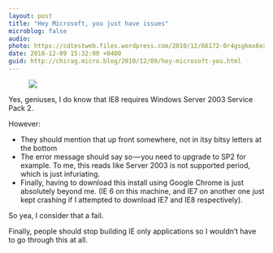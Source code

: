 ```yaml
---
layout: post
title: "Hey Microsoft, you just have issues"
microblog: false
audio: 
photo: https://cdtestweb.files.wordpress.com/2010/12/66172-0r4gsgkmx6exaylxs.png
date: 2010-12-09 15:32:00 +0400
guid: http://chirag.micro.blog/2010/12/09/hey-microsoft-you.html
---
```

<figure><img src="https://cdtestweb.files.wordpress.com/2010/12/66172-0r4gsgkmx6exaylxs.png"></figure><p>Yes, geniuses, I do know that IE8 requires Windows Server 2003 Service Pack 2.</p>
<p>However:</p>
<ul>
<li>They should mention that up front somewhere, not in itsy bitsy letters at the bottom</li>
<li>The error message should say so — you need to upgrade to SP2 for example. To me, this reads like Server 2003 is not supported period, which is just infuriating.</li>
<li>Finally, having to download this install using Google Chrome is just absolutely beyond me. (IE 6 on this machine, and IE7 on another one just kept crashing if I attempted to download IE7 and IE8 respectively).</li>
</ul>
<p>So yea, I consider that a fail.</p>
<p>Finally, people should stop building IE only applications so I wouldn’t have to go through this at all.</p>
